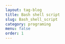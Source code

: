 ```yaml
---
layout: tag-blog
title: Bash shell script
slug: Bash_shell_script
category: programing
menu: false
order: 1
---
```

